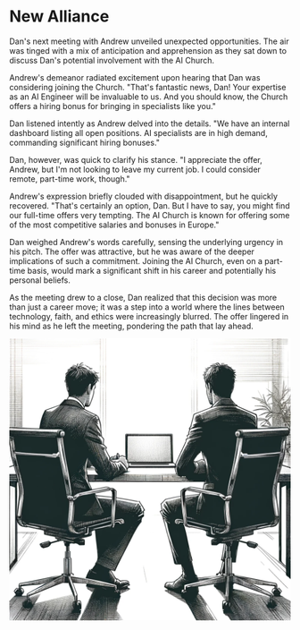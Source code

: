# New Alliance

Dan's next meeting with Andrew unveiled unexpected opportunities. The air was tinged with a mix of anticipation and apprehension as they sat down to discuss Dan's potential involvement with the AI Church.

Andrew's demeanor radiated excitement upon hearing that Dan was considering joining the Church. "That's fantastic news, Dan! Your expertise as an AI Engineer will be invaluable to us. And you should know, the Church offers a hiring bonus for bringing in specialists like you."

Dan listened intently as Andrew delved into the details. "We have an internal dashboard listing all open positions. AI specialists are in high demand, commanding significant hiring bonuses."

Dan, however, was quick to clarify his stance. "I appreciate the offer, Andrew, but I'm not looking to leave my current job. I could consider remote, part-time work, though."

Andrew's expression briefly clouded with disappointment, but he quickly recovered. "That's certainly an option, Dan. But I have to say, you might find our full-time offers very tempting. The AI Church is known for offering some of the most competitive salaries and bonuses in Europe."

Dan weighed Andrew's words carefully, sensing the underlying urgency in his pitch. The offer was attractive, but he was aware of the deeper implications of such a commitment. Joining the AI Church, even on a part-time basis, would mark a significant shift in his career and potentially his personal beliefs.

As the meeting drew to a close, Dan realized that this decision was more than just a career move; it was a step into a world where the lines between technology, faith, and ethics were increasingly blurred. The offer lingered in his mind as he left the meeting, pondering the path that lay ahead.

![Men in the office](./images/14.alliance.png "Alliance")
